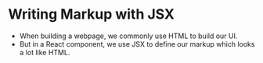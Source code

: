 # Writing Markup with JSX

- When building a webpage, we commonly use HTML to build our UI.
- But in a React component, we use JSX to define our markup which looks a lot like HTML.
